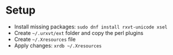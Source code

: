 # Setup

- Install missing packages:
`sudo dnf install rxvt-unicode xsel`
- Create `~/.urxvt/ext` folder and copy the perl plugins
- Create `~/.Xresources` file
- Apply changes:
`xrdb ~/.Xresources`